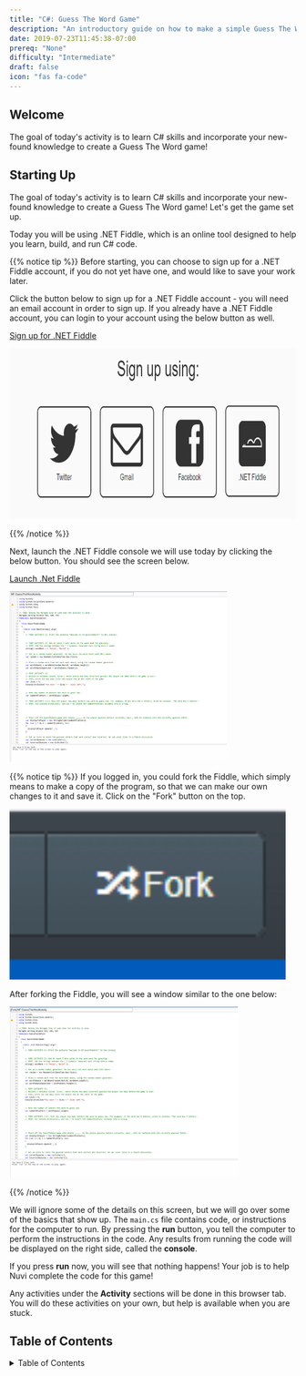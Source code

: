 ```yaml
---
title: "C#: Guess The Word Game"
description: "An introductory guide on how to make a simple Guess The Word from scratch using C#"
date: 2019-07-23T11:45:38-07:00
prereq: "None"
difficulty: "Intermediate"
draft: false
icon: "fas fa-code"
---
```


## Welcome

The goal of today's activity is to learn C# skills and incorporate your new-found knowledge to create a Guess The Word game!

## Starting Up

The goal of today's activity is to learn C# skills and incorporate your new-found knowledge to create a Guess The Word game! Let's get the game set up.

Today you will be using .NET Fiddle, which is an online tool designed to help you learn, build, and run C# code.

{{% notice tip %}}
Before starting, you can choose to sign up for a .NET Fiddle account, if you do not yet have one, and would like to save your work later.

Click the button below to sign up for a .NET Fiddle account - you will need an email account in order to sign up. If you already have a .NET Fiddle account, you can login to your account using the below button as well.

<a class="my-2 mx-4 btn btn-info" href="https://dotnetfiddle.net/SignUp" target="_blank">Sign up for .NET Fiddle</a>

<img src="./media/dotnetfiddle-signup.png" height="300" alt=".NET Fiddle sign up form" />

{{% /notice %}}

Next, launch the .NET Fiddle console we will use today by clicking the below button. You should see the screen below.

<a class="my-2 mx-4 btn btn-info" href="https://dotnetfiddle.net/lMl7j4" target="_blank">Launch .Net Fiddle</a>

<img src="./media/guessTheWordActivity-start.png" height="300" alt="The starting screen of a fiddle" />


{{% notice tip %}}
If you logged in, you could fork the Fiddle, which simply means to make a copy of the program, so that we can make our own changes to it and save it. Click on the "Fork" button on the top.

<img src="./media/dotnetfiddle-fork.png" height="300" alt="Forking a fiddle to make a copy of the program" />

After forking the Fiddle, you will see a window similar to the one below:

<img src="./media/guessTheWordActivity-fork.png" height="300" alt=".Net Fiddle window" />

{{% /notice %}}

We will ignore some of the details on this screen, but we will go over some of the basics that show up. The `main.cs` file contains code, or instructions for the computer to run. By pressing the **run** button, you tell the computer to perform the instructions in the code. Any results from running the code will be displayed on the right side, called the **console**.

If you press **run** now, you will see that nothing happens! Your job is to help Nuvi complete the code for this game!

Any activities under the **Activity** sections will be done in this browser tab. You will do these activities on your own, but help is available when you are stuck.

## Table of Contents

<details close>
<summary>Table of Contents</summary>
{{% children /%}}
</details>